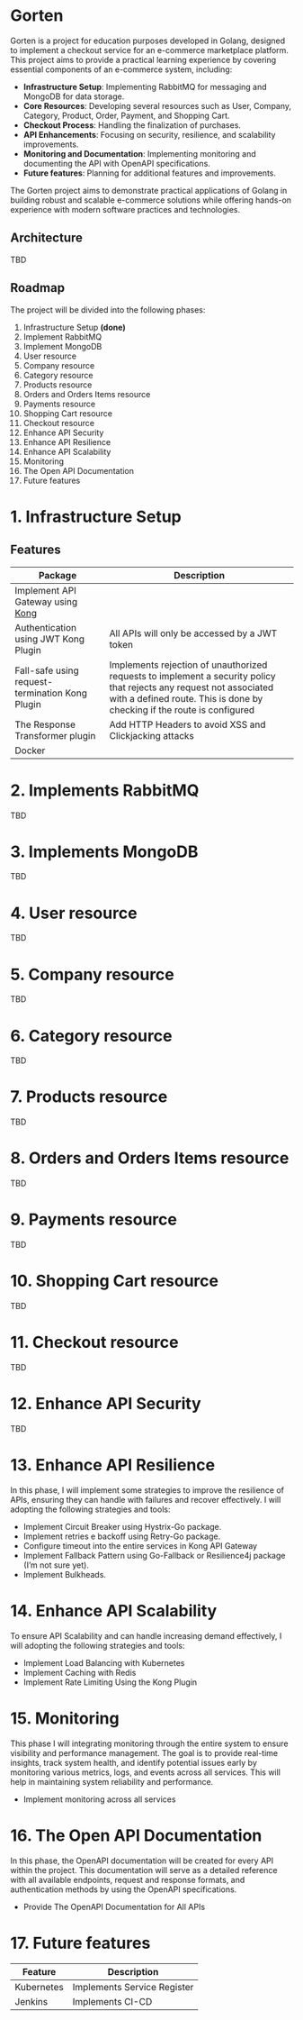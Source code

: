 # Gorten

Gorten is a project for education purposes developed in Golang, designed to implement a checkout service for an e-commerce marketplace platform. This project aims to provide a practical learning experience by covering essential components of an e-commerce system, including:

- **Infrastructure Setup**: Implementing RabbitMQ for messaging and MongoDB for data storage.
- **Core Resources**: Developing several resources such as User, Company, Category, Product, Order, Payment, and Shopping Cart.
- **Checkout Process**: Handling the finalization of purchases.
- **API Enhancements**: Focusing on security, resilience, and scalability improvements.
- **Monitoring and Documentation**: Implementing monitoring and documenting the API with OpenAPI specifications.
- **Future features**: Planning for additional features and improvements.

The Gorten project aims to demonstrate practical applications of Golang in building robust and scalable e-commerce solutions while offering hands-on experience with modern software practices and technologies.

## Architecture

TBD

## Roadmap

The project will be divided into the following phases:

1. Infrastructure Setup **(done)**
2. Implement RabbitMQ
3. Implement MongoDB
4. User resource
5. Company resource
6. Category resource
7. Products resource
8. Orders and Orders Items resource
9. Payments resource
10. Shopping Cart resource
11. Checkout resource
12. Enhance API Security
13. Enhance API Resilience
14. Enhance API Scalability
15. Monitoring
16. The Open API Documentation
17. Future features

# 1. Infrastructure Setup

## Features

| Package                                                                      | Description                                                                                                                                                                                    |
| ---------------------------------------------------------------------------- | ---------------------------------------------------------------------------------------------------------------------------------------------------------------------------------------------- |
| Implement API Gateway using [Kong](https://konghq.com/products/kong-gateway) |                                                                                                                                                                                                |
| Authentication using JWT Kong Plugin                                         | All APIs will only be accessed by a JWT token                                                                                                                                                  |
| Fall-safe using request-termination Kong Plugin                              | Implements rejection of unauthorized requests to implement a security policy that rejects any request not associated with a defined route. This is done by checking if the route is configured |
| The Response Transformer plugin                                              | Add HTTP Headers to avoid XSS and Clickjacking attacks                                                                                                                                         |
| Docker                                                                       |                                                                                                                                                                                                |

# 2. Implements RabbitMQ

TBD

# 3. Implements MongoDB

TBD

# 4. User resource

TBD

# 5. Company resource

TBD

# 6. Category resource

TBD

# 7. Products resource

TBD

# 8. Orders and Orders Items resource

TBD

# 9. Payments resource

TBD

# 10. Shopping Cart resource

TBD

# 11. Checkout resource

TBD

# 12. Enhance API Security

TBD

# 13. Enhance API Resilience

In this phase, I will implement some strategies to improve the resilience of APIs, ensuring they can handle with failures and recover effectively. I will adopting the following strategies and tools:

- Implement Circuit Breaker using Hystrix-Go package.
- Implement retries e backoff using Retry-Go package.
- Configure timeout into the entire services in Kong API Gateway
- Implement Fallback Pattern using Go-Fallback or Resilience4j package (I’m not sure yet).
- Implement Bulkheads.

# 14. Enhance API Scalability

To ensure API Scalability and can handle increasing demand effectively, I will adopting the following strategies and tools:

- Implement Load Balancing with Kubernetes
- Implement Caching with Redis
- Implement Rate Limiting Using the Kong Plugin

# 15. Monitoring

This phase I will integrating monitoring through the entire system to ensure visibility and performance management. The goal is to provide real-time insights, track system health, and identify potential issues early by monitoring various metrics, logs, and events across all services. This will help in maintaining system reliability and performance.

- Implement monitoring across all services

# 16. The Open API Documentation

In this phase, the OpenAPI documentation will be created for every API within the project. This documentation will serve as a detailed reference with all available endpoints, request and response formats, and authentication methods by using the OpenAPI specifications.

- Provide The OpenAPI Documentation for All APIs

# 17. Future features

| Feature    | Description                 |
| ---------- | --------------------------- |
| Kubernetes | Implements Service Register |
| Jenkins    | Implements CI-CD            |
